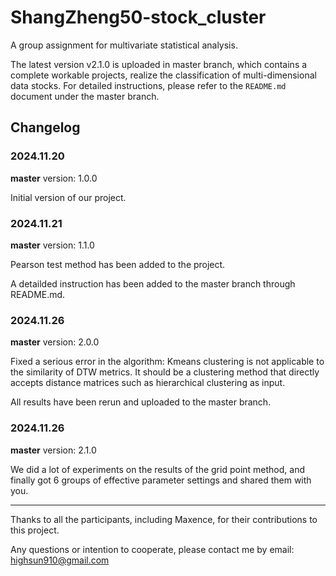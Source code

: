# ShangZheng50-stock_cluster
A group assignment for multivariate statistical analysis.

The latest version v2.1.0 is uploaded in master branch, which contains a complete workable projects, realize the classification of multi-dimensional data stocks. For detailed instructions, please refer to the `README.md` document under the master branch.

## Changelog
### 2024.11.20
**master** version: 1.0.0

Initial version of our project.

### 2024.11.21
**master** version: 1.1.0

Pearson test method has been added to the project.

A detailded instruction has been added to the master branch through README.md.

### 2024.11.26
**master** version: 2.0.0

Fixed a serious error in the algorithm: Kmeans clustering is not applicable to the similarity of DTW metrics. It should be a clustering method that directly accepts distance matrices such as hierarchical clustering as input.

All results have been rerun and uploaded to the master branch.

### 2024.11.26
**master** version: 2.1.0

We did a lot of experiments on the results of the grid point method, and finally got 6 groups of effective parameter settings and shared them with you.

---

Thanks to all the participants, including Maxence, for their contributions to this project.

Any questions or intention to cooperate, please contact me by email: highsun910@gmail.com
